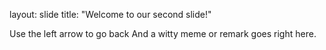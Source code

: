 layout: slide
title: "Welcome to our second slide!"

Use the left arrow to go back
And a witty meme or remark goes right here.
